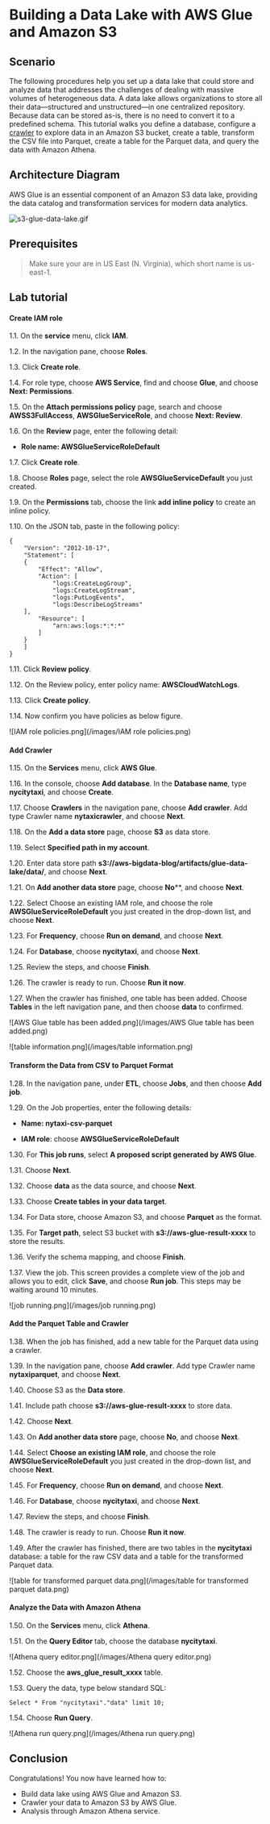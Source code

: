 Building a Data Lake with AWS Glue and Amazon S3
================================================================


## Scenario
The following procedures help you set up a data lake that could store and analyze data that addresses the challenges of dealing with massive volumes of heterogeneous data. A data lake allows organizations to store all their data—structured and unstructured—in one centralized repository. Because data can be stored as-is, there is no need to convert it to a predefined schema. This tutorial walks you define a database, configure a [crawler](https://docs.aws.amazon.com/glue/latest/dg/add-crawler.html) to explore data in an Amazon S3 bucket, create a table, transform the CSV file into Parquet, create a table for the Parquet data, and query the data with Amazon Athena.


## Architecture Diagram
AWS Glue is an essential component of an Amazon S3 data lake, providing the data catalog and transformation services for modern data analytics.

![s3-glue-data-lake.gif](/images/s3-glue-data-lake.gif)


## Prerequisites

>Make sure your are in US East (N. Virginia), which short name is us-east-1.


## Lab tutorial
#### Create IAM role

1.1. 	On the **service** menu, click **IAM**.

1.2. 	In the navigation pane, choose **Roles**.

1.3. 	Click **Create role**.

1.4. 	For role type, choose **AWS Service**, find and choose **Glue**, and choose **Next: Permissions**.

1.5. 	On the **Attach permissions policy** page, search and choose **AWSS3FullAccess**, **AWSGlueServiceRole**, and choose **Next: Review**.

1.6. 	On the **Review** page, enter the following detail:

* **Role name: AWSGlueServiceRoleDefault**

1.7. 	Click **Create role**.

1.8. 	Choose **Roles** page, select the role **AWSGlueServiceDefault** you just created.

1.9. 	On the **Permissions** tab, choose the link **add inline policy** to create an inline policy.

1.10. 	On the JSON tab, paste in the following policy:

	{
  		"Version": "2012-10-17",
  		"Statement": [
    	{
      		"Effect": "Allow",
      		"Action": [
        		"logs:CreateLogGroup",
        		"logs:CreateLogStream",
        		"logs:PutLogEvents",
        		"logs:DescribeLogStreams"
    	],
      		"Resource": [
        		"arn:aws:logs:*:*:*"
    		]
  		}
 		]
	}

1.11. 	Click **Review policy**.

1.12. 	On the Review policy, enter policy name: **AWSCloudWatchLogs**.

1.13. 	Click **Create policy**.

1.14. 	Now confirm you have policies as below figure.


![IAM role policies.png](/images/IAM role policies.png)


#### Add Crawler

1.15. 	On the **Services** menu, click **AWS Glue**.

1.16. 	In the console, choose **Add database**. In the **Database name**, type **nycitytaxi**, and choose **Create**.

1.17. 	Choose **Crawlers** in the navigation pane, choose **Add crawler**. Add type Crawler name **nytaxicrawler**, and choose **Next**.

1.18. 	On the **Add a data store** page, choose **S3** as data store.

1.19. 	Select **Specified path in my account**.

1.20. 	Enter data store path **s3://aws-bigdata-blog/artifacts/glue-data-lake/data/**, and choose **Next**.

1.21. 	On **Add another data store** page, choose **No****, and choose **Next**.

1.22. 	Select Choose an existing IAM role, and choose the role  **AWSGlueServiceRoleDefault** you just created in the drop-down list, and choose **Next**.

1.23. 	For **Frequency**, choose **Run on demand**, and choose **Next**.

1.24. 	For **Database**, choose **nycitytaxi**, and choose **Next**.

1.25. 	Review the steps, and choose **Finish**.

1.26. 	The crawler is ready to run. Choose **Run it now**.

1.27. 	When the crawler has finished, one table has been added. Choose **Tables** in the left navigation pane, and then choose **data** to confirmed.

![AWS Glue table has been added.png](/images/AWS Glue table has been added.png)

![table information.png](/images/table information.png)


#### Transform the Data from CSV to Parquet Format

1.28. 	In the navigation pane, under **ETL**, choose **Jobs**, and then choose **Add job**.

1.29. 	On the Job properties, enter the following details:

* **Name: nytaxi-csv-parquet**
	
* **IAM role**: choose **AWSGlueServiceRoleDefault**

1.30. 	For **This job runs**, select **A proposed script generated by AWS Glue**.

1.31. 	Choose **Next**.

1.32. 	Choose **data** as the data source, and choose **Next**.

1.33. 	Choose **Create tables in your data target**.

1.34. 	For Data store, choose Amazon S3, and choose **Parquet** as the format.

1.35. 	For **Target path**, select S3 bucket with **s3://aws-glue-result-xxxx** to store the results.

1.36. 	Verify the schema mapping, and choose **Finish**.

1.37. 	View the job. This screen provides a complete view of the job and allows you to edit, click **Save**, and choose **Run job**. This steps may be waiting around 10 minutes.

![job running.png](/images/job running.png)


#### Add the Parquet Table and Crawler

1.38. 	When the job has finished, add a new table for the Parquet data using a crawler.

1.39. 	In the navigation pane, choose **Add crawler**. Add type Crawler name **nytaxiparquet**, and choose **Next**.

1.40. 	Choose S3 as the **Data store**.

1.41. 	Include path choose **s3://aws-glue-result-xxxx** to store data.

1.42. 	Choose **Next**.

1.43. 	On **Add another data store** page, choose **No**, and choose **Next**.

1.44. 	Select **Choose an existing IAM role**, and choose the role  **AWSGlueServiceRoleDefault** you just created in the drop-down list, and choose **Next**.

1.45. 	For **Frequency**, choose **Run on demand**, and choose **Next**.

1.46. 	For **Database**, choose **nycitytaxi**, and choose **Next**.

1.47. 	Review the steps, and choose **Finish**.

1.48. 	The crawler is ready to run. Choose **Run it now**.

1.49. 	After the crawler has finished, there are two tables in the **nycitytaxi** database: a table for the raw CSV data and a table for the transformed Parquet data.

![table for transformed parquet data.png](/images/table for transformed parquet data.png)


#### Analyze the Data with Amazon Athena

1.50. 	On the **Services** menu, click **Athena**.

1.51. 	On the **Query Editor** tab, choose the database **nycitytaxi**.

![Athena query editor.png](/images/Athena query editor.png)

1.52. 	Choose the **aws_glue_result_xxxx** table.

1.53. 	Query the data, type below standard SQL:

	Select * From "nycitytaxi"."data" limit 10;

1.54. 	Choose **Run Query**.

![Athena run query.png](/images/Athena run query.png)


## Conclusion

Congratulations! You now have learned how to:

* Build data lake using AWS Glue and Amazon S3.
* Crawler your data to Amazon S3 by AWS Glue.
* Analysis through Amazon Athena service.
